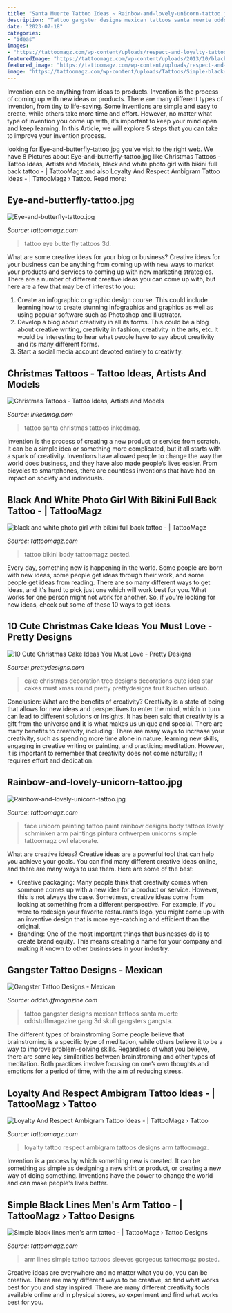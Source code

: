 ```yaml
---
title: "Santa Muerte Tattoo Ideas ~ Rainbow-and-lovely-unicorn-tattoo.jpg"
description: "Tattoo gangster designs mexican tattoos santa muerte oddstuffmagazine gang 3d skull gangsters gangsta"
date: "2023-07-18"
categories:
- "ideas"
images:
- "https://tattoomagz.com/wp-content/uploads/respect-and-loyalty-tattoo-loyalty-n-respect-tattoo-picture-at-checkoutmyink-26502.jpg"
featuredImage: "https://tattoomagz.com/wp-content/uploads/2013/10/black-and-white-photo-girl-with-bikini-full-back-tattoo.jpg"
featured_image: "https://tattoomagz.com/wp-content/uploads/respect-and-loyalty-tattoo-loyalty-n-respect-tattoo-picture-at-checkoutmyink-26502.jpg"
image: "https://tattoomagz.com/wp-content/uploads/Tattoos/Simple-black-lines-mens-arm-tattoo1.jpg"
---
```



Invention can be anything from ideas to products.
Invention is the process of coming up with new ideas or products. There are many different types of invention, from tiny to life-saving. Some inventions are simple and easy to create, while others take more time and effort. However, no matter what type of invention you come up with, it’s important to keep your mind open and keep learning. In this Article, we will explore 5 steps that you can take to improve your invention process.

	

		
looking for Eye-and-butterfly-tattoo.jpg you've visit to the right web. We have 8 Pictures about Eye-and-butterfly-tattoo.jpg like Christmas Tattoos - Tattoo Ideas, Artists and Models, black and white photo girl with bikini full back tattoo - | TattooMagz and also Loyalty And Respect Ambigram Tattoo Ideas - | TattooMagz › Tattoo. Read more:
		
    
## Eye-and-butterfly-tattoo.jpg

<img loading=lazy src="http://tattoomagz.com/wp-content/uploads/2014/01/Eye-and-butterfly-tattoo.jpg" onerror="this.onerror=null;this.src='https://tse4.mm.bing.net/th?id=OIP.0piL2GDpYoxQRcErnVQHPwHaKU&amp;pid=15.1';" alt="Eye-and-butterfly-tattoo.jpg">

_Source: tattoomagz.com_

>tattoo eye butterfly tattoos 3d. 

	

What are some creative ideas for your blog or business?
Creative ideas for your business can be anything from coming up with new ways to market your products and services to coming up with new marketing strategies. There are a number of different creative ideas you can come up with, but here are a few that may be of interest to you: 
1) Create an infographic or graphic design course. This could include learning how to create stunning infographics and graphics as well as using popular software such as Photoshop and Illustrator. 
2) Develop a blog about creativity in all its forms. This could be a blog about creative writing, creativity in fashion, creativity in the arts, etc. It would be interesting to hear what people have to say about creativity and its many different forms. 
3) Start a social media account devoted entirely to creativity.

    
## Christmas Tattoos - Tattoo Ideas, Artists And Models

<img loading=lazy src="https://www.inkedmag.com/.image/t_share/MTU5MDMyMzAwMTg0MTUxODMy/christmastattoosfeature.jpg" onerror="this.onerror=null;this.src='https://tse2.mm.bing.net/th?id=OIP.1CcSb_R36znpz1gfqeI1hQHaHa&amp;pid=15.1';" alt="Christmas Tattoos - Tattoo Ideas, Artists and Models">

_Source: inkedmag.com_

>tattoo santa christmas tattoos inkedmag. 

	

Invention is the process of creating a new product or service from scratch. It can be a simple idea or something more complicated, but it all starts with a spark of creativity. Inventions have allowed people to change the way the world does business, and they have also made people’s lives easier. From bicycles to smartphones, there are countless inventions that have had an impact on society and individuals.

    
## Black And White Photo Girl With Bikini Full Back Tattoo - | TattooMagz

<img loading=lazy src="https://tattoomagz.com/wp-content/uploads/2013/10/black-and-white-photo-girl-with-bikini-full-back-tattoo.jpg" onerror="this.onerror=null;this.src='https://tse4.mm.bing.net/th?id=OIP.3fcGLlrQ49B7tw4gant5ygAAAA&amp;pid=15.1';" alt="black and white photo girl with bikini full back tattoo - | TattooMagz">

_Source: tattoomagz.com_

>tattoo bikini body tattoomagz posted. 

	

Every day, something new is happening in the world. Some people are born with new ideas, some people get ideas through their work, and some people get ideas from reading. There are so many different ways to get ideas, and it's hard to pick just one which will work best for you. What works for one person might not work for another. So, if you're looking for new ideas, check out some of these 10 ways to get ideas.

    
## 10 Cute Christmas Cake Ideas You Must Love - Pretty Designs

<img loading=lazy src="https://www.prettydesigns.com/wp-content/uploads/2014/12/Christmas-Cake-Idea-Christmas-Tree.jpg" onerror="this.onerror=null;this.src='https://tse3.mm.bing.net/th?id=OIP.6Kcmxf7kpkrqbCjSLCYf0wHaF0&amp;pid=15.1';" alt="10 Cute Christmas Cake Ideas You Must Love - Pretty Designs">

_Source: prettydesigns.com_

>cake christmas decoration tree designs decorations cute idea star cakes must xmas round pretty prettydesigns fruit kuchen urlaub. 

	

Conclusion: What are the benefits of creativity?
Creativity is a state of being that allows for new ideas and perspectives to enter the mind, which in turn can lead to different solutions or insights. It has been said that creativity is a gift from the universe and it is what makes us unique and special. There are many benefits to creativity, including: 
There are many ways to increase your creativity, such as spending more time alone in nature, learning new skills, engaging in creative writing or painting, and practicing meditation. However, it is important to remember that creativity does not come naturally; it requires effort and dedication.

    
## Rainbow-and-lovely-unicorn-tattoo.jpg

<img loading=lazy src="http://tattoomagz.com/wp-content/uploads/Rainbow-and-lovely-unicorn-tattoo.jpg" onerror="this.onerror=null;this.src='https://tse2.mm.bing.net/th?id=OIP.P8Cq-xb6K30tv7mvheWEdgHaJ4&amp;pid=15.1';" alt="Rainbow-and-lovely-unicorn-tattoo.jpg">

_Source: tattoomagz.com_

>face unicorn painting tattoo paint rainbow designs body tattoos lovely schminken arm paintings pintura ontwerpen unicorns simple tattoomagz owl elaborate. 

	

What are creative ideas?
Creative ideas are a powerful tool that can help you achieve your goals. You can find many different creative ideas online, and there are many ways to use them. Here are some of the best:  
- Creative packaging: Many people think that creativity comes when someone comes up with a new idea for a product or service. However, this is not always the case. Sometimes, creative ideas come from looking at something from a different perspective. For example, if you were to redesign your favorite restaurant’s logo, you might come up with an inventive design that is more eye-catching and efficient than the original. 
- Branding: One of the most important things that businesses do is to create brand equity. This means creating a name for your company and making it known to other businesses in your industry.

    
## Gangster Tattoo Designs - Mexican

<img loading=lazy src="https://oddstuffmagazine.com/wp-content/uploads/2013/09/Mexican-tattoo-designs-31-592x800.jpg" onerror="this.onerror=null;this.src='https://tse1.mm.bing.net/th?id=OIP.0qeVpeLx56R8zVcBftUBkgHaKA&amp;pid=15.1';" alt="Gangster Tattoo Designs - Mexican">

_Source: oddstuffmagazine.com_

>tattoo gangster designs mexican tattoos santa muerte oddstuffmagazine gang 3d skull gangsters gangsta. 

	

The different types of brainstroming
Some people believe that brainstroming is a specific type of meditation, while others believe it to be a way to improve problem-solving skills. Regardless of what you believe, there are some key similarities between brainstroming and other types of meditation. Both practices involve focusing on one’s own thoughts and emotions for a period of time, with the aim of reducing stress.

    
## Loyalty And Respect Ambigram Tattoo Ideas - | TattooMagz › Tattoo

<img loading=lazy src="https://tattoomagz.com/wp-content/uploads/respect-and-loyalty-tattoo-loyalty-n-respect-tattoo-picture-at-checkoutmyink-26502.jpg" onerror="this.onerror=null;this.src='https://tse3.mm.bing.net/th?id=OIP.TGCCE1lo6Ljgm7ely_c6pQHaE7&amp;pid=15.1';" alt="Loyalty And Respect Ambigram Tattoo Ideas - | TattooMagz › Tattoo">

_Source: tattoomagz.com_

>loyalty tattoo respect ambigram tattoos designs arm tattoomagz. 

	

Invention is a process by which something new is created. It can be something as simple as designing a new shirt or product, or creating a new way of doing something. Inventions have the power to change the world and can make people's lives better.

    
## Simple Black Lines Men&#039;s Arm Tattoo - | TattooMagz › Tattoo Designs

<img loading=lazy src="https://tattoomagz.com/wp-content/uploads/Tattoos/Simple-black-lines-mens-arm-tattoo1.jpg" onerror="this.onerror=null;this.src='https://tse2.mm.bing.net/th?id=OIP.4nGFT0ij6CwmnTtUf8o9eAHaLH&amp;pid=15.1';" alt="Simple black lines men&#039;s arm tattoo - | TattooMagz › Tattoo Designs">

_Source: tattoomagz.com_

>arm lines simple tattoo tattoos sleeves gorgeous tattoomagz posted. 

	

Creative ideas are everywhere and no matter what you do, you can be creative. There are many different ways to be creative, so find what works best for you and stay inspired. There are many different creativity tools available online and in physical stores, so experiment and find what works best for you.

